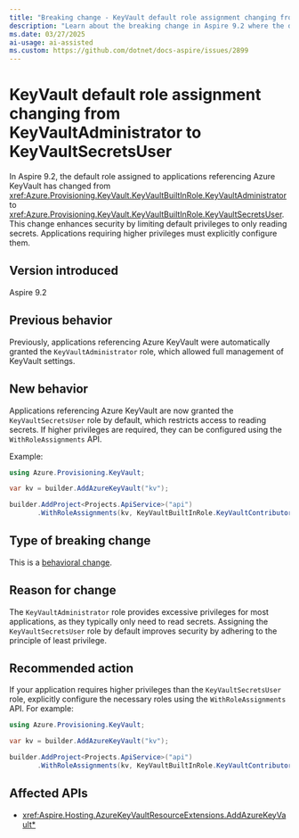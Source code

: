 ```yaml
---
title: "Breaking change - KeyVault default role assignment changing from KeyVaultAdministrator to KeyVaultSecretsUser"
description: "Learn about the breaking change in Aspire 9.2 where the default role for Azure KeyVault applications changes to KeyVaultSecretsUser."
ms.date: 03/27/2025
ai-usage: ai-assisted
ms.custom: https://github.com/dotnet/docs-aspire/issues/2899
---
```


# KeyVault default role assignment changing from KeyVaultAdministrator to KeyVaultSecretsUser

In Aspire 9.2, the default role assigned to applications referencing Azure KeyVault has changed from <xref:Azure.Provisioning.KeyVault.KeyVaultBuiltInRole.KeyVaultAdministrator> to <xref:Azure.Provisioning.KeyVault.KeyVaultBuiltInRole.KeyVaultSecretsUser>. This change enhances security by limiting default privileges to only reading secrets. Applications requiring higher privileges must explicitly configure them.

## Version introduced

Aspire 9.2

## Previous behavior

Previously, applications referencing Azure KeyVault were automatically granted the `KeyVaultAdministrator` role, which allowed full management of KeyVault settings.

## New behavior

Applications referencing Azure KeyVault are now granted the `KeyVaultSecretsUser` role by default, which restricts access to reading secrets. If higher privileges are required, they can be configured using the `WithRoleAssignments` API.

Example:

```csharp
using Azure.Provisioning.KeyVault;

var kv = builder.AddAzureKeyVault("kv");

builder.AddProject<Projects.ApiService>("api")
       .WithRoleAssignments(kv, KeyVaultBuiltInRole.KeyVaultContributor);
```

## Type of breaking change

This is a [behavioral change](../categories.md#behavioral-change).

## Reason for change

The `KeyVaultAdministrator` role provides excessive privileges for most applications, as they typically only need to read secrets. Assigning the `KeyVaultSecretsUser` role by default improves security by adhering to the principle of least privilege.

## Recommended action

If your application requires higher privileges than the `KeyVaultSecretsUser` role, explicitly configure the necessary roles using the `WithRoleAssignments` API. For example:

```csharp
using Azure.Provisioning.KeyVault;

var kv = builder.AddAzureKeyVault("kv");

builder.AddProject<Projects.ApiService>("api")
       .WithRoleAssignments(kv, KeyVaultBuiltInRole.KeyVaultContributor);
```

## Affected APIs

- <xref:Aspire.Hosting.AzureKeyVaultResourceExtensions.AddAzureKeyVault*>
